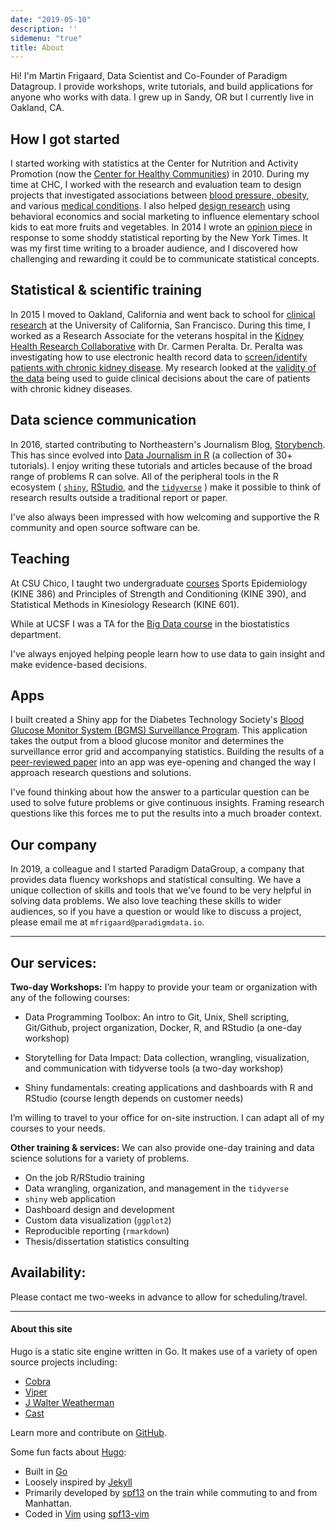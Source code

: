 ```yaml
---
date: "2019-05-10"
description: ''
sidemenu: "true"
title: About
---
```


Hi! I'm Martin Frigaard, Data Scientist and Co-Founder of Paradigm Datagroup. I provide workshops, write tutorials, and build applications for anyone who works with data. I grew up in Sandy, OR but I currently live in Oakland, CA.

## How I got started 

I started working with statistics at the Center for Nutrition and Activity Promotion (now the [Center for Healthy Communities](https://www.csuchico.edu/chc/)) in 2010. During my time at CHC, I worked with the research and evaluation team to design projects that investigated associations between [blood pressure, obesity](http://dx.doi.org/10.1177/1941406412470719), and various [medical conditions](https://www.ncbi.nlm.nih.gov/pubmed/22147837). I also helped [design research](https://www.fasebj.org/doi/abs/10.1096/fasebj.28.1_supplement.1019.19) using behavioral economics and social marketing to influence elementary school kids to eat more fruits and vegetables. In 2014 I wrote an [opinion piece](http://bit.ly/cnr-obesity-rates) in response to some shoddy statistical reporting by the New York Times. It was my first time writing to a broader audience, and I discovered how challenging and rewarding it could be to communicate statistical concepts. 

## Statistical & scientific training

In 2015 I moved to Oakland, California and went back to school for [clinical research](http://ticr.ucsf.edu/courses/masters.html) at the University of California, San Francisco. During this time, I worked as a Research Associate for the veterans hospital in the [Kidney Health Research Collaborative](https://khrc.ucsf.edu/) with Dr. Carmen Peralta. Dr. Peralta was investigating how to use electronic health record data to [screen/identify patients with chronic kidney disease](http://bit.ly/ckd-screen-trial). My research looked at the [validity of the data](doi.org/10.1186/s12882-018-1156-2) being used to guide clinical decisions about the care of patients with chronic kidney diseases. 

## Data science communication 

In 2016, started contributing to Northeastern's Journalism Blog, [Storybench](http://www.storybench.org/). This has since evolved into [Data Journalism in R](http://www.storybench.org/category/data-journalism-in-r/) (a collection of 30+ tutorials). I enjoy writing these tutorials and articles because of the broad range of problems R can solve. All of the peripheral tools in the R ecosystem ( [`shiny`](https://www.shinyapps.io/), [RStudio](https://www.rstudio.com/), and the [`tidyverse`](https://www.tidyverse.org/) ) make it possible to think of research results outside a traditional report or paper.

I've also always been impressed with how welcoming and supportive the R community and open source software can be. 

## Teaching

At CSU Chico, I taught two undergraduate [courses](https://catalog.csuchico.edu/viewer/13/KINE/EXERNONEBS.html) Sports Epidemiology (KINE 386) and Principles of Strength and Conditioning (KINE 390), and Statistical Methods in Kinesiology Research (KINE 601). 

While at UCSF I was a TA for the [Big Data course](http://ticr.ucsf.edu/courses/schedule/data_science.html) in the biostatistics department.

I've always enjoyed helping people learn how to use data to gain insight and make evidence-based decisions.

## Apps

I built created a Shiny app for the Diabetes Technology Society's [Blood Glucose Monitor System (BGMS) Surveillance Program](https://www.diabetestechnology.org/surveillance.shtml). This application takes the output from a blood glucose monitor and determines the surveillance error grid and accompanying statistics. Building the results of a [peer-reviewed paper](https://journals.sagepub.com/doi/full/10.1177/1932296814539590) into an app was eye-opening and changed the way I approach research questions and solutions. 

I've found thinking about how the answer to a particular question can be used to solve future problems or give continuous insights. Framing research questions like this forces me to put the results into a much broader context. 

## Our company

In 2019, a colleague and I started Paradigm DataGroup, a company that provides data fluency workshops and statistical consulting. We have a unique collection of skills and tools that we've found to be very helpful in solving data problems. We also love teaching these skills to wider audiences, so if you have a question or would like to discuss a project, please email me at `mfrigaard@paradigmdata.io`.  

***

## Our services:

**Two-day Workshops:**
I’m happy to provide your team or organization with any of the following courses:

- Data Programming Toolbox: An intro to Git, Unix, Shell scripting, Git/Github, project organization, Docker, R, and RStudio (a one-day workshop)

- Storytelling for Data Impact: Data collection, wrangling, visualization, and communication with tidyverse tools (a two-day workshop)

- Shiny fundamentals: creating applications and dashboards with R and RStudio (course length depends on customer needs)

I’m willing to travel to your office for on-site instruction. I can adapt all of my courses to your needs.

**Other training & services:** We can also provide one-day training and data science solutions for a variety of problems.

- On the job R/RStudio training  
- Data wrangling, organization, and management in the `tidyverse` 
- `shiny` web application  
- Dashboard design and development  
- Custom data visualization (`ggplot2`)  
- Reproducible reporting (`rmarkdown`)  
- Thesis/dissertation statistics consulting  

## Availability:

Please contact me two-weeks in advance to allow for scheduling/travel.


***

#### About this site

Hugo is a static site engine written in Go. 
It makes use of a variety of open source projects including:  

* [Cobra](https://github.com/spf13/cobra)  
* [Viper](https://github.com/spf13/viper)  
* [J Walter Weatherman](https://github.com/spf13/jWalterWeatherman)    
* [Cast](https://github.com/spf13/cast)     

Learn more and contribute on [GitHub](https://github.com/spf13).  

Some fun facts about [Hugo](http://gohugo.io/):   

* Built in [Go](http://golang.org/)   
* Loosely inspired by [Jekyll](http://jekyllrb.com/)    
* Primarily developed by [spf13](http://spf13.com/) on the train while commuting to and from Manhattan.   
* Coded in [Vim](http://vim.org) using [spf13-vim](http://vim.spf13.com/)
